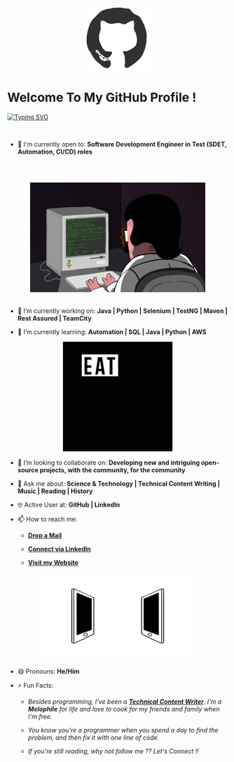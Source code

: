 <div align="center">
<img src="https://github.com/Sansudo/v2/blob/main/octo.gif" alt="GitHub Logo" width="150" height="150" />
</div>

# Welcome To My GitHub Profile !

<a href="https://git.io/typing-svg"><img src="https://readme-typing-svg.herokuapp.com?font=Fira+Code&size=35&pause=1000&color=25FFB2&center=%D0%BB%D0%BE%D0%B6%D0%BD%D1%8B%D0%B9&vCenter=%D0%BB%D0%BE%D0%B6%D0%BD%D1%8B%D0%B9&repeat=%D0%BB%D0%BE%D0%B6%D0%BD%D1%8B%D0%B9&random=%D0%BB%D0%BE%D0%B6%D0%BD%D1%8B%D0%B9&width=500&height=90&lines=Hey+there%2C+I'm+Sansudo!" alt="Typing SVG" /></a>
<!--
- ⌨️ Programming Languages I've used:

<div align="center">
 <img src = 'https://github.com/Sansudo/Sansudo/blob/master/images/c-original.svg' width='30'/> <img src = 'https://github.com/Sansudo/Sansudo/blob/master/images/cpp.svg' width='30'/> <img src = 'https://github.com/Sansudo/Sansudo/blob/master/images/pycharm.svg' width='30'/> <img src = 'https://github.com/Sansudo/Sansudo/blob/master/images/python2.png' height='30'/> <img src = 'https://github.com/Sansudo/Sansudo/blob/master/images/flutter-logo.svg' width='30'/> <img src = 'https://github.com/Sansudo/Sansudo/blob/master/images/html.svg' width='30'/> <img src = 'https://github.com/Sansudo/Sansudo/blob/master/images/css.svg' width='30'/> <img src = 'https://github.com/Sansudo/Sansudo/blob/master/images/js.svg' width='30'/> <img src = 'https://github.com/Sansudo/Sansudo/blob/master/images/bootstrap.svg' width='33'/> <img src = 'https://github.com/Sansudo/Sansudo/blob/master/images/django.svg' height='40'/> <img src = 'https://github.com/Sansudo/Sansudo/blob/master/images/flask.png' width='30'/> <img src = 'https://github.com/Sansudo/Sansudo/blob/master/images/php.svg' width='40'/>
 <img src = 'https://github.com/Sansudo/Sansudo/blob/master/images/sql.svg' width='30'/> <img src = 'https://github.com/Sansudo/Sansudo/blob/master/images/git.svg' width='30'/>
</div>
<-->

<br/>

- 🙌 I'm currently open to: **Software Development Engineer in Test (SDET, Automation, CI/CD) roles**

<br/><br/>

<div align="center">
<img src="https://github.com/Sansudo/v2/blob/main/coderman.gif" alt="Coder" width="400" height="250" />
</div>
<br/>

- 🔭 I’m currently working on: **Java | Python | Selenium | TestNG | Maven | Rest Assured | TeamCity**

- 🌱 I’m currently learning: **Automation | SQL | Java | Python | AWS**


<div align="center">
<img src="https://github.com/Sansudo/v2/blob/main/giphy.webp" alt="eatsleepcode" width="250" height="250" />
</div>

- 👯 I’m looking to collaborate on: **Developing new and intriguing open-source projects, with the community, for the community**

- 💬 Ask me about: **Science & Technology | Technical Content Writing | Music | Reading | History**

- 🤓 Active User at: **GitHub | LinkedIn**

- 📫 How to reach me:

    * [**Drop a Mail**](mailto:raghavkhullar16@gmail.com)

    * [**Connect via LinkedIn**](https://www.linkedin.com/in/raghav-khullar/)

    * [**Visit my Website**](https://raghavk16.github.io/)
    
<div align="center">
<img src="https://github.com/Sansudo/v2/blob/main/connected.gif" alt="Raghav Khullar" width="350" height="200" />
</div>

- 😄 Pronouns: **He/Him**

- ⚡ Fun Facts: 

    * *Besides programming, I've been a [**Technical Content Writer**](https://www.mindbrews.in/author/raghav-khullar/). I'm a **Melophile** for life and love to cook for my friends and family when I'm free.*

    * *You know you're a programmer when you spend a day to find the problem, and then fix it with one line of code.*
    
    * *If you're still reading, why not follow me ?? Let's Connect !!*
